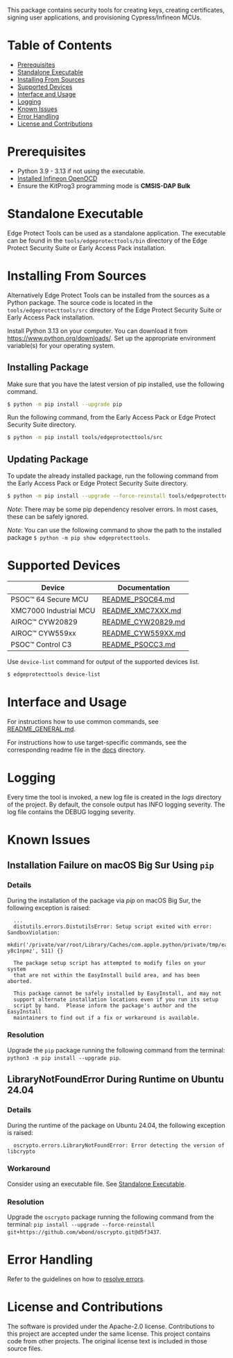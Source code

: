 This package contains security tools for creating keys, creating certificates, signing user applications, and provisioning Cypress/Infineon MCUs.

# Table of Contents
- [Prerequisites](#prerequisites)
- [Standalone Executable](#standalone-executable)
- [Installing From Sources](#installing-from-sources)
- [Supported Devices](#supported-devices)
- [Interface and Usage](#interface-and-usage)
- [Logging](#logging)
- [Known Issues](#known-issues)
- [Error Handling](#error-handling)
- [License and Contributions](#license-and-contributions)

# Prerequisites
* Python 3.9 - 3.13 if not using the executable.
* [Installed Infineon OpenOCD](https://github.com/Infineon/openocd/releases)
* Ensure the KitProg3 programming mode is **CMSIS-DAP Bulk**

# Standalone Executable
Edge Protect Tools can be used as a standalone application. The executable can be found in the `tools/edgeprotecttools/bin` directory of the Edge Protect Security Suite or Early Access Pack installation.

# Installing From Sources
Alternatively Edge Protect Tools can be installed from the sources as a Python package. The source code is located in the `tools/edgeprotecttools/src` directory of the Edge Protect Security Suite or Early Access Pack installation.

Install Python 3.13 on your computer. You can download it from https://www.python.org/downloads/. Set up the appropriate environment variable(s) for your operating system.

## Installing Package
Make sure that you have the latest version of pip installed, use
the following command.
```bash
$ python -m pip install --upgrade pip
```
Run the following command, from the Early Access Pack or Edge Protect Security Suite directory.
```bash
$ python -m pip install tools/edgeprotecttools/src
```

## Updating Package
To update the already installed package, run the following command from the Early Access Pack or Edge Protect Security Suite directory.
```bash
$ python -m pip install --upgrade --force-reinstall tools/edgeprotecttools/src
```

*Note*: There may be some pip dependency resolver errors. In most cases, these can be safely ignored.

*Note*: You can use the following command to show the path to the installed package
`$ python -m pip show edgeprotecttools`.


# Supported Devices
| Device                 | Documentation                                 |
|------------------------|-----------------------------------------------|
| PSOC™ 64 Secure MCU    | [README_PSOC64.md](docs/README_PSOC64.md)     |
| XMC7000 Industrial MCU | [README_XMC7XXX.md](docs/README_XMC7XXX.md)   |
| AIROC™ CYW20829        | [README_CYW20829.md](docs/README_CYW20829.md) |
| AIROC™ CYW559xx        | [README_CYW559XX.md](docs/README_CYW559XX.md) |
| PSOC™ Control C3       | [README_PSOCC3.md](docs/README_PSOCC3.md)     |

Use `device-list` command for output of the supported devices list.
```bash
$ edgeprotecttools device-list
```


# Interface and Usage
For instructions how to use common commands, see [README_GENERAL.md](docs/README_GENERAL.md).

For instructions how to use target-specific commands, see the corresponding readme file in the [docs](docs) directory.


# Logging
Every time the tool is invoked, a new log file is created in the _logs_ directory of the project. By default, the console output has INFO logging severity. The log file contains the DEBUG logging severity.


# Known Issues
## Installation Failure on macOS Big Sur Using `pip`
### Details
During the installation of the package via _pip_ on macOS Big Sur, the following exception is raised:
```
  ...
  distutils.errors.DistutilsError: Setup script exited with error: SandboxViolation:
  mkdir('/private/var/root/Library/Caches/com.apple.python/private/tmp/easy_install-y8c1npmz', 511) {}

  The package setup script has attempted to modify files on your system
  that are not within the EasyInstall build area, and has been aborted.

  This package cannot be safely installed by EasyInstall, and may not
  support alternate installation locations even if you run its setup
  script by hand.  Please inform the package's author and the EasyInstall
  maintainers to find out if a fix or workaround is available.
```
### Resolution 
Upgrade the `pip` package running the following command from the terminal: `python3 -m pip install --upgrade pip`.
## LibraryNotFoundError During Runtime on Ubuntu 24.04
### Details
During the runtime of the package on Ubuntu 24.04, the following exception is raised:
```
  oscrypto.errors.LibraryNotFoundError: Error detecting the version of libcrypto
```
### Workaround
Consider using an executable file. See [Standalone Executable](#standalone-executable).
### Resolution 
Upgrade the `oscrypto` package running the following command from the terminal: `pip install --upgrade --force-reinstall git+https://github.com/wbond/oscrypto.git@d5f3437`.

# Error Handling
Refer to the guidelines on how to [resolve errors](docs/README_ERRORS.md).

# License and Contributions
The software is provided under the Apache-2.0 license. Contributions to this project are accepted under the same license.
This project contains code from other projects. The original license text is included in those source files.
